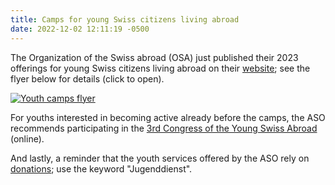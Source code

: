 ```yaml
---
title: Camps for young Swiss citizens living abroad
date: 2022-12-02 12:11:19 -0500
---
```


The Organization of the Swiss abroad (OSA) just published their 2023 offerings
for young Swiss citizens living abroad on their [website]; see the flyer below
for details (click to open).

[![Youth camps flyer][cover]][flyer]

For youths interested in becoming active already before the camps, the ASO
recommends participating in the [3rd Congress of the Young Swiss
Abroad][congress] (online).

And lastly, a reminder that the youth services offered by the ASO rely on
[donations]; use the keyword "Jugenddienst".

[website]: <https://www.swisscommunity.org/en/offers-events/offers-for-young-people-aged-15-25>
[cover]: <{% link assets/images/2022-12-02-youth-camps.webp %}>
[flyer]: <{% link assets/pdf/2022-12-02-youth-camps.pdf %}>
[congress]: <https://www.swisscommunity.org/en/offers-events/offers-for-young-people-aged-15-25/camps/3rd-congress-of-young-swiss-abroad>
[donations]: <https://www.swisscommunity.org/en/private-donations>
